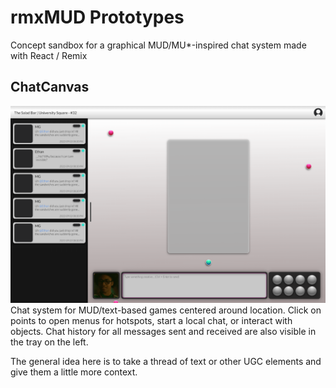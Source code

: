 # rmxMUD Prototypes
Concept sandbox for a graphical MUD/MU*-inspired chat system made with React / Remix

## ChatCanvas
![screenshot](imgs/ChatCanvasMain.png)
Chat system for MUD/text-based games centered around location. Click on points to open menus for hotspots, start a local chat, or interact with objects. Chat history for all messages sent and received are also visible in the tray on the left.

The general idea here is to take a thread of text or other UGC elements and give them a little more context.
